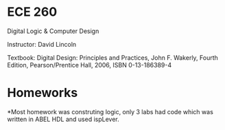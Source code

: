 ECE 260
=======
Digital Logic & Computer Design

Instructor: David Lincoln

Textbook: Digital Design: Principles and Practices, John F. Wakerly, Fourth Edition, Pearson/Prentice Hall, 2006,  ISBN 0-13-186389-4

Homeworks
=========
*Most homework was construting logic, only 3 labs had code which was written in ABEL HDL and used ispLever.
